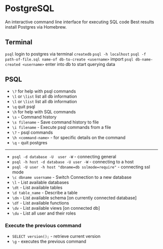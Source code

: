 # PostgreSQL
An interactive command line interface for executing SQL code
Best results install Postgres via Homebrew.

## Terminal
`psql` login to postgres via terminal
`createdb` 
`psql -h localhost` 
`psql -f path-of-file.sql name-of db-to-create <username>` import
`psql db-name-created <username>` enter into db to start querying data

## PSQL
- `\?` for help with psql commands
- `\l` or `\list` list all db information
- `\l` or `\list` list all db information
- `\q` quit psql
- `\h` for help with SQL commands
- `\s` - Command history
- `\s filename` - Save command history to file
- `\i filename` - Execute psql commands from a file
- `\?` - psql commands
- `\h <command-name>` - for specific details on the command
- `\q` - quit postgres

---

- `psql -d database -U  user -W` - connecting general
- `psql -h host -d database -U user -W` - connecting to a host
- `psql -U user -h host "dbname=db sslmode=require"` - connecting ssl mode
- `\c dbname username` -  Switch Connection to a new database
- `\l` - List available databases
- `\dt` - List available tables
- `\d table_name` - Describe a table
- `\dn` - List available schema [on currently connected database]
- `\df` - List available functions 
- `\dv` - List available views [on connected db]
- `\du` - List all user and their roles

### Execute the previous command
   - `SELECT version();` - retrieve current version
   - `\g` - executes the previous command